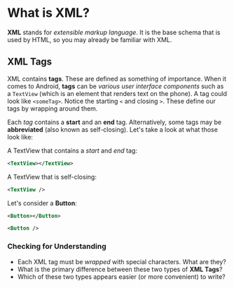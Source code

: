 # What is XML?

**XML** stands for *extensible markup language*. It is the base schema that is used by HTML, so you may already be familiar with XML.

## XML Tags

XML contains **tags**. These are defined as something of importance. When it comes to Android, **tags** can be *various user interface components* such as a `TextView` (which is an element that renders text on the phone). A tag could look like `<someTag>`. Notice the starting `<` and closing `>`. These define our tags by wrapping around them.

Each *tag* contains a **start** and an **end** tag. Alternatively, some tags may be **abbreviated** (also known as self-closing). Let's take a look at what those look like:

A TextView that contains a *start* and *end* tag:
```xml
<TextView></TextView>
```

A TextView that is self-closing:

```xml
<TextView />
```

Let's consider a **Button**:

```xml
<Button></Button>
```

```xml
<Button />
```

### Checking for Understanding

* Each XML tag must be *wrapped* with special characters. What are they?
* What is the primary difference between these two types of **XML Tags**?
* Which of these two types appears easier (or more convenient) to write?
